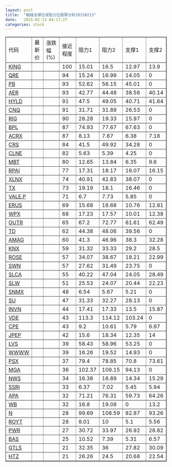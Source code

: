 ```yaml
---
layout: post
title:  "触碰支撑位或阻力位股票分析20150213"
date:   2015-02-13 04:17:27
categories: stock
---
```

<script type="text/javascript">
var stockList = []
stockList.push('gb_king');
stockList.push('gb_qre');
stockList.push('gb_pb');
stockList.push('gb_aer');
stockList.push('gb_hyld');
stockList.push('gb_cnq');
stockList.push('gb_rig');
stockList.push('gb_bpl');
stockList.push('gb_acrx');
stockList.push('gb_crs');
stockList.push('gb_clne');
stockList.push('gb_mbt');
stockList.push('gb_rpai');
stockList.push('gb_xlnx');
stockList.push('gb_tx');
stockList.push('gb_vale.p');
stockList.push('gb_erus');
stockList.push('gb_wpx');
stockList.push('gb_outr');
stockList.push('gb_td');
stockList.push('gb_amag');
stockList.push('gb_knx');
stockList.push('gb_rose');
stockList.push('gb_swn');
stockList.push('gb_slca');
stockList.push('gb_slw');
stockList.push('gb_snmx');
stockList.push('gb_su');
stockList.push('gb_invn');
stockList.push('gb_vde');
stockList.push('gb_cpe');
stockList.push('gb_jpep');
stockList.push('gb_lvs');
stockList.push('gb_wwww');
stockList.push('gb_psx');
stockList.push('gb_mga');
stockList.push('gb_nws');
stockList.push('gb_ssri');
stockList.push('gb_apa');
stockList.push('gb_wb');
stockList.push('gb_n');
stockList.push('gb_royt');
stockList.push('gb_pwr');
stockList.push('gb_bas');
stockList.push('gb_gtls');
stockList.push('gb_htz');
</script>
<table border="1">
 <tr>
 <td>代码</td>
 <td>最新价</td>
 <td>涨跌幅(%)</td>
 <td>接近程度</td>
 <td>阻力1</td>
 <td>阻力2</td>
 <td>支撑1</td>
 <td>支撑2</td>
</tr>
  <tr id="king" class="red">
  <td><a href="http://stock.finance.sina.com.cn/usstock/quotes/KING.html" target="_blank">KING</a></td><td></td><td></td><td>100</td><td>15.01</td><td>16.5</td><td>12.97</td><td>13.9</td></tr>
  <tr id="qre" class="red">
  <td><a href="http://stock.finance.sina.com.cn/usstock/quotes/QRE.html" target="_blank">QRE</a></td><td></td><td></td><td>94</td><td>15.24</td><td>16.99</td><td>14.05</td><td>0</td></tr>
  <tr id="pb" class="red">
  <td><a href="http://stock.finance.sina.com.cn/usstock/quotes/PB.html" target="_blank">PB</a></td><td></td><td></td><td>93</td><td>52.62</td><td>56.15</td><td>45.01</td><td>0</td></tr>
  <tr id="aer" class="red">
  <td><a href="http://stock.finance.sina.com.cn/usstock/quotes/AER.html" target="_blank">AER</a></td><td></td><td></td><td>93</td><td>42.77</td><td>44.48</td><td>38.56</td><td>40.14</td></tr>
  <tr id="hyld" class="green">
  <td><a href="http://stock.finance.sina.com.cn/usstock/quotes/HYLD.html" target="_blank">HYLD</a></td><td></td><td></td><td>91</td><td>47.5</td><td>49.05</td><td>40.71</td><td>41.64</td></tr>
  <tr id="cnq" class="red">
  <td><a href="http://stock.finance.sina.com.cn/usstock/quotes/CNQ.html" target="_blank">CNQ</a></td><td></td><td></td><td>91</td><td>31.71</td><td>31.89</td><td>26.53</td><td>0</td></tr>
  <tr id="rig" class="red">
  <td><a href="http://stock.finance.sina.com.cn/usstock/quotes/RIG.html" target="_blank">RIG</a></td><td></td><td></td><td>90</td><td>28.28</td><td>19.33</td><td>15.97</td><td>0</td></tr>
  <tr id="bpl" class="red">
  <td><a href="http://stock.finance.sina.com.cn/usstock/quotes/BPL.html" target="_blank">BPL</a></td><td></td><td></td><td>87</td><td>74.93</td><td>77.67</td><td>67.63</td><td>0</td></tr>
  <tr id="acrx" class="green">
  <td><a href="http://stock.finance.sina.com.cn/usstock/quotes/ACRX.html" target="_blank">ACRX</a></td><td></td><td></td><td>87</td><td>8.13</td><td>7.67</td><td>6.38</td><td>7.18</td></tr>
  <tr id="crs" class="red">
  <td><a href="http://stock.finance.sina.com.cn/usstock/quotes/CRS.html" target="_blank">CRS</a></td><td></td><td></td><td>84</td><td>41.5</td><td>49.92</td><td>34.28</td><td>0</td></tr>
  <tr id="clne" class="red">
  <td><a href="http://stock.finance.sina.com.cn/usstock/quotes/CLNE.html" target="_blank">CLNE</a></td><td></td><td></td><td>82</td><td>5.63</td><td>5.39</td><td>4.25</td><td>0</td></tr>
  <tr id="mbt" class="green">
  <td><a href="http://stock.finance.sina.com.cn/usstock/quotes/MBT.html" target="_blank">MBT</a></td><td></td><td></td><td>80</td><td>12.65</td><td>13.84</td><td>6.35</td><td>9.6</td></tr>
  <tr id="rpai" class="red">
  <td><a href="http://stock.finance.sina.com.cn/usstock/quotes/RPAI.html" target="_blank">RPAI</a></td><td></td><td></td><td>77</td><td>17.31</td><td>18.17</td><td>16.07</td><td>16.15</td></tr>
  <tr id="xlnx" class="green">
  <td><a href="http://stock.finance.sina.com.cn/usstock/quotes/XLNX.html" target="_blank">XLNX</a></td><td></td><td></td><td>74</td><td>40.91</td><td>42.83</td><td>38.07</td><td>0</td></tr>
  <tr id="tx" class="red">
  <td><a href="http://stock.finance.sina.com.cn/usstock/quotes/TX.html" target="_blank">TX</a></td><td></td><td></td><td>73</td><td>19.19</td><td>18.1</td><td>16.46</td><td>0</td></tr>
  <tr id="vale.p" class="red">
  <td><a href="http://stock.finance.sina.com.cn/usstock/quotes/VALE.P.html" target="_blank">VALE.P</a></td><td></td><td></td><td>71</td><td>6.7</td><td>7.73</td><td>5.85</td><td>0</td></tr>
  <tr id="erus" class="green">
  <td><a href="http://stock.finance.sina.com.cn/usstock/quotes/ERUS.html" target="_blank">ERUS</a></td><td></td><td></td><td>69</td><td>15.68</td><td>16.68</td><td>10.76</td><td>12.81</td></tr>
  <tr id="wpx" class="green">
  <td><a href="http://stock.finance.sina.com.cn/usstock/quotes/WPX.html" target="_blank">WPX</a></td><td></td><td></td><td>68</td><td>17.23</td><td>17.57</td><td>10.01</td><td>12.38</td></tr>
  <tr id="outr" class="red">
  <td><a href="http://stock.finance.sina.com.cn/usstock/quotes/OUTR.html" target="_blank">OUTR</a></td><td></td><td></td><td>65</td><td>67.2</td><td>72.77</td><td>61.61</td><td>62.49</td></tr>
  <tr id="td" class="green">
  <td><a href="http://stock.finance.sina.com.cn/usstock/quotes/TD.html" target="_blank">TD</a></td><td></td><td></td><td>62</td><td>44.38</td><td>48.06</td><td>39.56</td><td>0</td></tr>
  <tr id="amag" class="red">
  <td><a href="http://stock.finance.sina.com.cn/usstock/quotes/AMAG.html" target="_blank">AMAG</a></td><td></td><td></td><td>60</td><td>41.3</td><td>46.96</td><td>38.3</td><td>32.28</td></tr>
  <tr id="knx" class="green">
  <td><a href="http://stock.finance.sina.com.cn/usstock/quotes/KNX.html" target="_blank">KNX</a></td><td></td><td></td><td>59</td><td>31.32</td><td>33.33</td><td>29.2</td><td>28.5</td></tr>
  <tr id="rose" class="green">
  <td><a href="http://stock.finance.sina.com.cn/usstock/quotes/ROSE.html" target="_blank">ROSE</a></td><td></td><td></td><td>57</td><td>34.07</td><td>38.67</td><td>18.21</td><td>22.99</td></tr>
  <tr id="swn" class="red">
  <td><a href="http://stock.finance.sina.com.cn/usstock/quotes/SWN.html" target="_blank">SWN</a></td><td></td><td></td><td>57</td><td>27.62</td><td>31.49</td><td>23.75</td><td>0</td></tr>
  <tr id="slca" class="green">
  <td><a href="http://stock.finance.sina.com.cn/usstock/quotes/SLCA.html" target="_blank">SLCA</a></td><td></td><td></td><td>55</td><td>40.22</td><td>47.04</td><td>24.05</td><td>28.49</td></tr>
  <tr id="slw" class="green">
  <td><a href="http://stock.finance.sina.com.cn/usstock/quotes/SLW.html" target="_blank">SLW</a></td><td></td><td></td><td>51</td><td>25.53</td><td>24.07</td><td>20.44</td><td>22.23</td></tr>
  <tr id="snmx" class="red">
  <td><a href="http://stock.finance.sina.com.cn/usstock/quotes/SNMX.html" target="_blank">SNMX</a></td><td></td><td></td><td>48</td><td>6.54</td><td>5.67</td><td>5.21</td><td>0</td></tr>
  <tr id="su" class="red">
  <td><a href="http://stock.finance.sina.com.cn/usstock/quotes/SU.html" target="_blank">SU</a></td><td></td><td></td><td>47</td><td>31.33</td><td>32.27</td><td>28.13</td><td>0</td></tr>
  <tr id="invn" class="green">
  <td><a href="http://stock.finance.sina.com.cn/usstock/quotes/INVN.html" target="_blank">INVN</a></td><td></td><td></td><td>44</td><td>17.41</td><td>17.33</td><td>13.5</td><td>15.87</td></tr>
  <tr id="vde" class="green">
  <td><a href="http://stock.finance.sina.com.cn/usstock/quotes/VDE.html" target="_blank">VDE</a></td><td></td><td></td><td>43</td><td>113.3</td><td>114.12</td><td>103.24</td><td>0</td></tr>
  <tr id="cpe" class="green">
  <td><a href="http://stock.finance.sina.com.cn/usstock/quotes/CPE.html" target="_blank">CPE</a></td><td></td><td></td><td>43</td><td>9.2</td><td>10.61</td><td>5.79</td><td>6.97</td></tr>
  <tr id="jpep" class="red">
  <td><a href="http://stock.finance.sina.com.cn/usstock/quotes/JPEP.html" target="_blank">JPEP</a></td><td></td><td></td><td>42</td><td>15.6</td><td>18.34</td><td>12.35</td><td>14</td></tr>
  <tr id="lvs" class="green">
  <td><a href="http://stock.finance.sina.com.cn/usstock/quotes/LVS.html" target="_blank">LVS</a></td><td></td><td></td><td>39</td><td>58.43</td><td>58.96</td><td>53.25</td><td>0</td></tr>
  <tr id="wwww" class="red">
  <td><a href="http://stock.finance.sina.com.cn/usstock/quotes/WWWW.html" target="_blank">WWWW</a></td><td></td><td></td><td>39</td><td>16.26</td><td>19.52</td><td>14.93</td><td>0</td></tr>
  <tr id="psx" class="green">
  <td><a href="http://stock.finance.sina.com.cn/usstock/quotes/PSX.html" target="_blank">PSX</a></td><td></td><td></td><td>37</td><td>79.4</td><td>78.85</td><td>70.8</td><td>73.61</td></tr>
  <tr id="mga" class="green">
  <td><a href="http://stock.finance.sina.com.cn/usstock/quotes/MGA.html" target="_blank">MGA</a></td><td></td><td></td><td>36</td><td>102.37</td><td>109.15</td><td>94.13</td><td>0</td></tr>
  <tr id="nws" class="red">
  <td><a href="http://stock.finance.sina.com.cn/usstock/quotes/NWS.html" target="_blank">NWS</a></td><td></td><td></td><td>34</td><td>16.38</td><td>16.89</td><td>14.34</td><td>15.29</td></tr>
  <tr id="ssri" class="green">
  <td><a href="http://stock.finance.sina.com.cn/usstock/quotes/SSRI.html" target="_blank">SSRI</a></td><td></td><td></td><td>33</td><td>6.37</td><td>7.02</td><td>5.45</td><td>5.94</td></tr>
  <tr id="apa" class="green">
  <td><a href="http://stock.finance.sina.com.cn/usstock/quotes/APA.html" target="_blank">APA</a></td><td></td><td></td><td>32</td><td>71.21</td><td>76.31</td><td>59.73</td><td>64.26</td></tr>
  <tr id="wb" class="green">
  <td><a href="http://stock.finance.sina.com.cn/usstock/quotes/WB.html" target="_blank">WB</a></td><td></td><td></td><td>32</td><td>16.8</td><td>19.09</td><td>0</td><td>13.2</td></tr>
  <tr id="n" class="red">
  <td><a href="http://stock.finance.sina.com.cn/usstock/quotes/N.html" target="_blank">N</a></td><td></td><td></td><td>28</td><td>99.69</td><td>108.59</td><td>82.87</td><td>93.26</td></tr>
  <tr id="royt" class="green">
  <td><a href="http://stock.finance.sina.com.cn/usstock/quotes/ROYT.html" target="_blank">ROYT</a></td><td></td><td></td><td>28</td><td>8.01</td><td>10</td><td>5.1</td><td>5.56</td></tr>
  <tr id="pwr" class="green">
  <td><a href="http://stock.finance.sina.com.cn/usstock/quotes/PWR.html" target="_blank">PWR</a></td><td></td><td></td><td>27</td><td>30.72</td><td>33.97</td><td>26.92</td><td>28.82</td></tr>
  <tr id="bas" class="green">
  <td><a href="http://stock.finance.sina.com.cn/usstock/quotes/BAS.html" target="_blank">BAS</a></td><td></td><td></td><td>25</td><td>10.52</td><td>7.39</td><td>5.31</td><td>6.57</td></tr>
  <tr id="gtls" class="green">
  <td><a href="http://stock.finance.sina.com.cn/usstock/quotes/GTLS.html" target="_blank">GTLS</a></td><td></td><td></td><td>21</td><td>32.35</td><td>36</td><td>27.82</td><td>30.09</td></tr>
  <tr id="htz" class="green">
  <td><a href="http://stock.finance.sina.com.cn/usstock/quotes/HTZ.html" target="_blank">HTZ</a></td><td></td><td></td><td>21</td><td>26.26</td><td>24.5</td><td>20.68</td><td>22.54</td></tr>
</table>
